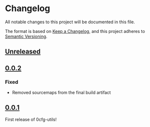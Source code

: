 # Changelog

All notable changes to this project will be documented in this file.

The format is based on [Keep a Changelog](https://keepachangelog.com/en/1.0.0/),
and this project adheres to [Semantic Versioning](https://semver.org/spec/v2.0.0.html).

## [Unreleased]

## [0.0.2]

### Fixed

- Removed sourcemaps from the final build artifact

## [0.0.1]

First release of 0cfg-utils!

[unreleased]: https://github.com/0cfg/0cfg-utils/compare/v0.0.2..HEAD
[0.0.2]: https://github.com/0cfg/0cfg-utils/releases/tag/v0.0.2
[0.0.1]: https://github.com/0cfg/0cfg-utils/releases/tag/v0.0.1